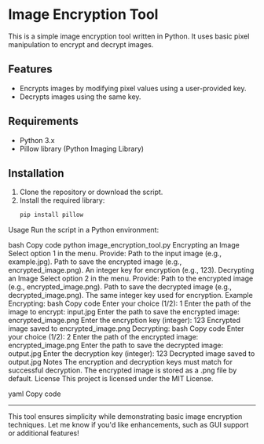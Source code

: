 # Image Encryption Tool

This is a simple image encryption tool written in Python. It uses basic pixel manipulation to encrypt and decrypt images. 

## Features

- Encrypts images by modifying pixel values using a user-provided key.
- Decrypts images using the same key.

## Requirements

- Python 3.x
- Pillow library (Python Imaging Library)

## Installation

1. Clone the repository or download the script.
2. Install the required library:
   ```bash
   pip install pillow
Usage
Run the script in a Python environment:

bash
Copy code
python image_encryption_tool.py
Encrypting an Image
Select option 1 in the menu.
Provide:
Path to the input image (e.g., example.jpg).
Path to save the encrypted image (e.g., encrypted_image.png).
An integer key for encryption (e.g., 123).
Decrypting an Image
Select option 2 in the menu.
Provide:
Path to the encrypted image (e.g., encrypted_image.png).
Path to save the decrypted image (e.g., decrypted_image.png).
The same integer key used for encryption.
Example
Encrypting:
bash
Copy code
Enter your choice (1/2): 1
Enter the path of the image to encrypt: input.jpg
Enter the path to save the encrypted image: encrypted_image.png
Enter the encryption key (integer): 123
Encrypted image saved to encrypted_image.png
Decrypting:
bash
Copy code
Enter your choice (1/2): 2
Enter the path of the encrypted image: encrypted_image.png
Enter the path to save the decrypted image: output.jpg
Enter the decryption key (integer): 123
Decrypted image saved to output.jpg
Notes
The encryption and decryption keys must match for successful decryption.
The encrypted image is stored as a .png file by default.
License
This project is licensed under the MIT License.

yaml
Copy code

---

This tool ensures simplicity while demonstrating basic image encryption techniques. Let me know if you'd like enhancements, such as GUI support or additional features!






